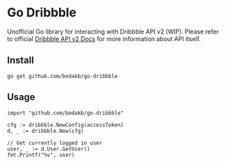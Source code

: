# Go Dribbble
Unofficial Go library for interacting with Dribbble API v2 (WIP).
Please refer to official [Dribbble API v2 Docs](http://developer.dribbble.com/v2/) for more information about API itself.
 
## Install
```
go get github.com/bedakb/go-dribbble
```

## Usage
```
import "github.com/bedakb/go-dribbble"

cfg := dribbble.NewConfig(accessToken)
d, _ := dribbble.New(cfg)

// Get currently logged in user
user, _ := d.User.GetUser()
fmt.Printf("%v", user)
```
